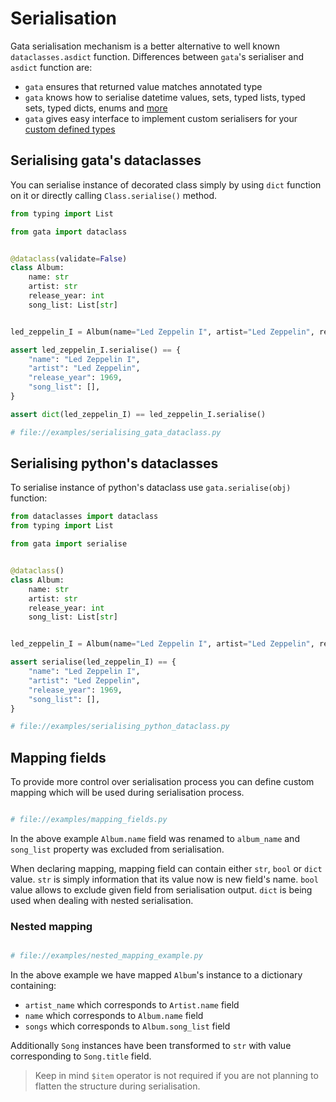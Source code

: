 # Serialisation

Gata serialisation mechanism is a better alternative to well known `dataclasses.asdict` function.
Differences between `gata`'s serialiser and `asdict` function are:
 - `gata` ensures that returned value matches annotated type
 - `gata` knows how to serialise datetime values, sets, typed lists, typed sets, typed dicts, enums and [more](3_field_types.md)
 - `gata` gives easy interface to implement custom serialisers for your [custom defined types](3_field_types.md#defining-custom-types)


## Serialising gata's dataclasses

You can serialise instance of decorated class simply by using `dict` function on it or directly calling `Class.serialise()` method.

```python
from typing import List

from gata import dataclass


@dataclass(validate=False)
class Album:
    name: str
    artist: str
    release_year: int
    song_list: List[str]


led_zeppelin_I = Album(name="Led Zeppelin I", artist="Led Zeppelin", release_year=1969)

assert led_zeppelin_I.serialise() == {
    "name": "Led Zeppelin I",
    "artist": "Led Zeppelin",
    "release_year": 1969,
    "song_list": [],
}

assert dict(led_zeppelin_I) == led_zeppelin_I.serialise()

# file://examples/serialising_gata_dataclass.py
```

## Serialising python's dataclasses

To serialise instance of python's dataclass use `gata.serialise(obj)` function:

```python
from dataclasses import dataclass
from typing import List

from gata import serialise


@dataclass()
class Album:
    name: str
    artist: str
    release_year: int
    song_list: List[str]


led_zeppelin_I = Album(name="Led Zeppelin I", artist="Led Zeppelin", release_year=1969, song_list=None)

assert serialise(led_zeppelin_I) == {
    "name": "Led Zeppelin I",
    "artist": "Led Zeppelin",
    "release_year": 1969,
    "song_list": [],
}

# file://examples/serialising_python_dataclass.py
```

## Mapping fields

To provide more control over serialisation process you can define custom mapping which will be used during
serialisation process.

```python

# file://examples/mapping_fields.py
```

In the above example `Album.name` field was renamed to `album_name` and `song_list` property was excluded from serialisation.

When declaring mapping, mapping field can contain either `str`, `bool` or `dict` value. 
`str` is simply information that its value now is new field's name. `bool` value allows to exclude given field from
serialisation output. `dict` is being used when dealing with nested serialisation.

### Nested mapping

```python

# file://examples/nested_mapping_example.py
```

In the above example we have mapped `Album`'s instance to a dictionary containing:
- `artist_name` which corresponds to `Artist.name` field
- `name` which corresponds to `Album.name` field
- `songs` which corresponds to `Album.song_list` field

Additionally `Song` instances have been transformed to `str` with value corresponding to `Song.title` field. 

> Keep in mind `$item` operator is not required if you are not planning to flatten the structure during serialisation.
